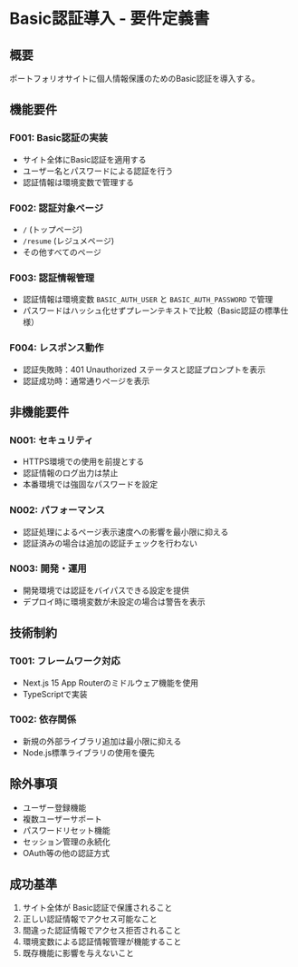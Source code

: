 # Basic認証導入 - 要件定義書

## 概要
ポートフォリオサイトに個人情報保護のためのBasic認証を導入する。

## 機能要件

### F001: Basic認証の実装
- サイト全体にBasic認証を適用する
- ユーザー名とパスワードによる認証を行う
- 認証情報は環境変数で管理する

### F002: 認証対象ページ
- `/` (トップページ)
- `/resume` (レジュメページ)
- その他すべてのページ

### F003: 認証情報管理
- 認証情報は環境変数 `BASIC_AUTH_USER` と `BASIC_AUTH_PASSWORD` で管理
- パスワードはハッシュ化せずプレーンテキストで比較（Basic認証の標準仕様）

### F004: レスポンス動作
- 認証失敗時：401 Unauthorized ステータスと認証プロンプトを表示
- 認証成功時：通常通りページを表示

## 非機能要件

### N001: セキュリティ
- HTTPS環境での使用を前提とする
- 認証情報のログ出力は禁止
- 本番環境では強固なパスワードを設定

### N002: パフォーマンス
- 認証処理によるページ表示速度への影響を最小限に抑える
- 認証済みの場合は追加の認証チェックを行わない

### N003: 開発・運用
- 開発環境では認証をバイパスできる設定を提供
- デプロイ時に環境変数が未設定の場合は警告を表示

## 技術制約

### T001: フレームワーク対応
- Next.js 15 App Routerのミドルウェア機能を使用
- TypeScriptで実装

### T002: 依存関係
- 新規の外部ライブラリ追加は最小限に抑える
- Node.js標準ライブラリの使用を優先

## 除外事項
- ユーザー登録機能
- 複数ユーザーサポート
- パスワードリセット機能
- セッション管理の永続化
- OAuth等の他の認証方式

## 成功基準
1. サイト全体が Basic認証で保護されること
2. 正しい認証情報でアクセス可能なこと
3. 間違った認証情報でアクセス拒否されること
4. 環境変数による認証情報管理が機能すること
5. 既存機能に影響を与えないこと